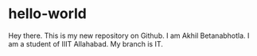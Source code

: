 # hello-world
Hey there. This is my new repository on Github. I am Akhil Betanabhotla. I am a student of IIIT Allahabad.
My branch is IT.
